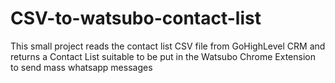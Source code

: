 # CSV-to-watsubo-contact-list

This small project reads the contact list CSV file from GoHighLevel CRM and returns a Contact List suitable to be put in the Watsubo Chrome Extension to send mass whatsapp messages 
